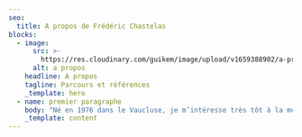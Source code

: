 ```yaml
---
seo:
  title: A propos de Frédéric Chastelas
blocks:
  - image:
      src: >-
        https://res.cloudinary.com/guikem/image/upload/v1659388902/a-propos_d9mzaq.jpg
      alt: a propos
    headline: A propos
    tagline: Parcours et références
    _template: hero
  - name: premier paragraphe
    body: "Né en 1976 dans le Vaucluse, je m’intéresse très tôt à la méditation, la philosophie et la spiritualité. Après une adolescence riche d’expériences, j’entreprends des études de philosophie à l'Université de Montpellier jusqu’à la Maîtrise. C’est à cette époque que je rencontre le bouddhisme et les maîtres tibétains qui le représentent en France. La rencontre avec  *Le Livre tibétain de la vie et de la mort* et son auteur, Sogyal Rinpoché, marquent une étape décisive sur mon chemin.\_\n\nDès l’an 2000 je décide de me consacrer à l'étude et à la pratique du bouddhisme, ce qui m’amène à passer de longues périodes de temps en Inde pour y accomplir des retraites personnelles et recevoir les enseignements de nombreux maîtres. Au cours de cette période, j’aide aussi à l’organisation de nombreux évènements bouddhistes en France, dont ceux du Dalaî-Lama en 2000, 2003 et 2008. Ce chemin m’amène ensuite à entreprendre une retraite traditionnelle de trois ans, trois mois et trois jours, au temple bouddhiste de Lérab Ling, où je poursuis, avec plus de deux cents personnes, un programme intensif d’étude et de pratique du bouddhisme.\_A la suite de cette retraite je décide de vivre à Lerab Ling et y résiderais quatorze ans au total.\n\nEn 2009, après la retraite de trois ans, je prends le rôle de guide de retraite et accompagne les personnes qui accomplissent des retraites longues - plusieurs mois. Je commence aussi à enseigner la méditation et développe plusieurs programmes, dont un programme de retraite personnelle pour permettre à tout un chacun de faire l'expérience de la méditation dans le cadre de retraites courtes. Quotidiennement, pendant douze ans, je guide sessions de méditation et entretiens individuels. En parallèle, j’anime régulièrement des stages et des retraites sur les thèmes de la méditation, la compassion, l’acceptation de soi, surmonter ses croyances, … ainsi que sur certaines pratiques bouddhistes spécifiques. Ces activités m’ont amené à rencontrer, accompagner et enseigner à plusieurs centaines voire milliers de personnes au cours des quinze dernières années.\n\nEn 2018 je m’intéresse de plus près au travail sur les blessures psychologiques (rejet, abandon, humiliation, trahison, injustice), qui m’apparaît tout à fait complémentaire au chemin bouddhiste traditionnel. C’est d’abord à titre personnel, puis à titre professionnel que je poursuis la formation de l’école Écoute Ton Corps de Lise Bourbeau. En effet, les outils et techniques employés dans cette école, ainsi que la bienveillance de ses enseignants, m’inspireront à m’engager professionnellement dans l’accompagnement thérapeutique. J’inclue depuis cette période de nombreux éléments de ces enseignements dans les séminaires que j’anime.\n\nA la suite de cela, c’est la rencontre avec Luc Nicon et la régulation émotionnelle Tipi qui m’ouvre une perspective inattendue et libératrice. A travers cette méthode, je fais l’expérience de la régulation définitive de nombreux blocages émotionnels qui, malgré le long travail antérieur, demeuraient toujours présents. En 2021, j’entreprends la formation Tipi et deviens thérapeute certifié en régulation émotionnelle.\n\nC’est à la lumière de mon parcours et de mon expérience que je propose aujourd’hui des séminaires, des formations et des accompagnements qui allient sagesse ancienne et méthodes modernes afin d’améliorer la qualité de vie et développer les ressources de celles et ceux que je suis amené à rencontrer.\n"
    _template: content
---
```


